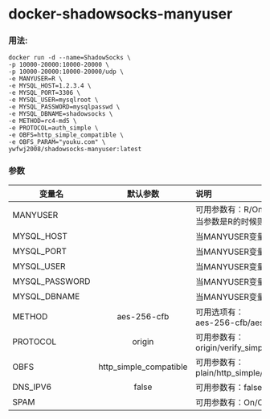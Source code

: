 # docker-shadowsocks-manyuser

### 用法:
    docker run -d --name=ShadowSocks \
    -p 10000-20000:10000-20000 \
    -p 10000-20000:10000-20000/udp \
    -e MANYUSER=R \
    -e MYSQL_HOST=1.2.3.4 \
    -e MYSQL_PORT=3306 \
    -e MYSQL_USER=mysqlroot \
    -e MYSQL_PASSWORD=mysqlpasswd \
    -e MYSQL_DBNAME=shadowsocks \
    -e METHOD=rc4-md5 \
    -e PROTOCOL=auth_simple \
    -e OBFS=http_simple_compatible \
    -e OBFS_PARAM="youku.com" \
    ywfwj2008/shadowsocks-manyuser:latest

### 参数
|变量名      	|默认参数   	|说明   |
| ------------- |:-------------:| :---|
|MANYUSER       |	            |	可用参数有：R/On <br> 当参数是R的时候则使用ShadowSocksR模式的多用户版本，否则用ShadowSocks原版的多用户模式。|
|MYSQL_HOST |	|当MANYUSER变量有参数时，才会启用。|
|MYSQL_PORT	|	|当MANYUSER变量有参数时，才会启用。|
|MYSQL_USER	|   |	当MANYUSER变量有参数时，才会启用。|
|MYSQL_PASSWORD	| |	当MANYUSER变量有参数时，才会启用。|
|MYSQL_DBNAME	| |	当MANYUSER变量有参数时，才会启用。|
|METHOD|	aes-256-cfb|	可用选项有：<br> aes-256-cfb/aes-192-cfb/aes-128-cfb/chacha20/salsa20/rc4-md5|
|PROTOCOL|	origin|	可用参数有：<br> origin/verify_simple/verify_deflate/auth_simple|
|OBFS	|http_simple_compatible|	可用参数有：<br> plain/http_simple/http_simple_compatible/tls_simple/tls_simple_compatible/random_head/random_head_compatible/OBFS_PARAM|
|DNS_IPV6|	false|	可用参数有：false/true|
|SPAM|  | 可用参数有：On/Off|